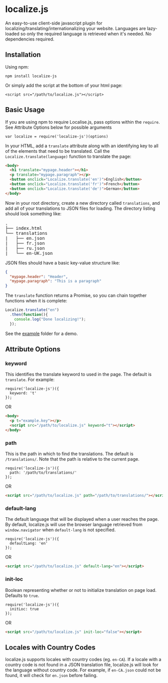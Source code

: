 # localize.js
An easy-to-use client-side javascript plugin for localizing/translating/internationalizing your website. Languages are lazy-loaded so only the required language is retrieved when it's needed. No dependencies required.

## Installation
Using npm:
```
npm install localize-js
```

Or simply add the script at the bottom of your html page:
```
<script src="/path/to/localize.js"></script>
```

## Basic Usage
If you are using npm to require Localise.js, pass options within the `require`. See Attribute Options below for possible arguments
```
var localize = require('localize-js')(options)
```

In your HTML, add a `translate` attribute along with an identifying key to all of the elements that need to be translated. Call the `Localize.translate(language)` function to translate the page:

```html
<body>
  <h1 translate="mypage.header"></h1>
  <p translate="mypage.paragraph"></p>
  <button onclick="Localize.translate('en')">English</button>
  <button onclick="Localize.translate('fr')">French</button>
  <button onclick="Localize.translate('de')">German</button>
</body>
```
Now in your root directory, create a new directory called `translations`, and add all of your translations to JSON files for loading. The directory listing should look something like:
<pre>
.
├── index.html
└── translations
|   ├── en.json
|   ├── fr.json
|   ├── ru.json
|   └── en-UK.json
</pre>

JSON files should have a basic key-value structure like:
```json
{
  "mypage.header": "Header",
  "mypage.paragraph": "This is a paragraph"
}
```

The `translate` function returns a Promise, so you can chain together functions when it is complete:
```javascript
Localize.translate("en")
  .then(function(){
    console.log("Done localizing!");
  });
```

See the [example](https://github.com/mtacchino/localize.js/tree/master/example) folder for a demo.

## Attribute Options

### keyword

This identifies the translate keyword to used in the page. The default is `translate`. For example:
```
require('localize-js')({
  keyword: 't'
});
```
OR
```html
<body>
  <p t="example.key"></p>
  <script src="/path/to/localize.js" keyword="t"></script>
</body>
```

### path

This is the path in which to find the translations. The default is `/translations/`. Note that the path is relative to the current page.
```
require('localize-js')({
  path: '/path/to/translations/'
});
```
OR
```html
<script src="/path/to/localize.js" path="/path/to/translations/"></script>
```

### default-lang

The default language that will be displayed when a user reaches the page. By default, localize.js will use the browser language retrieved from `window.navigator` when `default-lang` is not specified.
```
require('localize-js')({
  defaultLang: 'en'
});
```
OR
```html
<script src="/path/to/localize.js" default-lang="en"></script>
```

### init-loc

Boolean representing whether or not to initialize translation on page load. Defaults to `true`.
```
require('localize-js')({
  initLoc: true
});
```
OR
```html
<script src="/path/to/localize.js" init-loc="false"></script>
```

## Locales with Country Codes

localize.js supports locales with country codes (eg. `en-CA`). If a locale with a country code is not found in a JSON translation file, localize.js will look for the language without country code. For example, if `en-CA.json` could not be found, it will check for `en.json` before failing.
